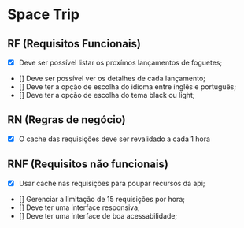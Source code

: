 # Space Trip

## RF (Requisitos Funcionais)

- [X] Deve ser possível listar os proxímos lançamentos de foguetes;
- [] Deve ser possível ver os detalhes de cada lançamento;
- [] Deve ter a opção de escolha do idioma entre inglês e português;
- [] Deve ter a opção de escolha do tema black ou light;

## RN (Regras de negócio)

- [X] O cache das requisições deve ser revalidado a cada 1 hora

## RNF (Requisitos não funcionais)

- [X] Usar cache nas requisições para poupar recursos da api;
- [] Gerenciar a limitação de 15 requisições por hora;
- [] Deve ter uma interface responsiva;
- [] Deve ter uma interface de boa acessabilidade;

